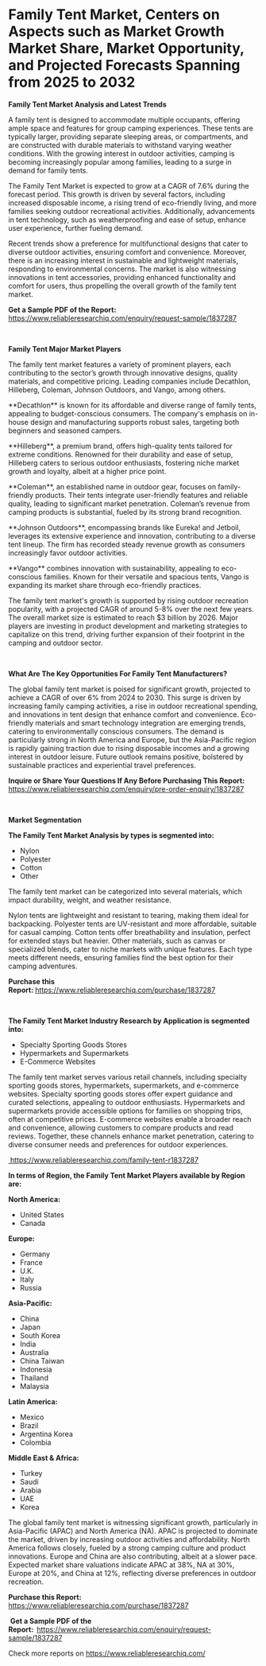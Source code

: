 <p><h1>Family Tent Market, Centers on Aspects such as Market Growth Market Share, Market Opportunity, and Projected Forecasts Spanning from 2025 to 2032</h1></p><p><strong>Family Tent Market Analysis and Latest Trends</strong></p>
<p><p>A family tent is designed to accommodate multiple occupants, offering ample space and features for group camping experiences. These tents are typically larger, providing separate sleeping areas, or compartments, and are constructed with durable materials to withstand varying weather conditions. With the growing interest in outdoor activities, camping is becoming increasingly popular among families, leading to a surge in demand for family tents.</p><p>The Family Tent Market is expected to grow at a CAGR of 7.6% during the forecast period. This growth is driven by several factors, including increased disposable income, a rising trend of eco-friendly living, and more families seeking outdoor recreational activities. Additionally, advancements in tent technology, such as weatherproofing and ease of setup, enhance user experience, further fueling demand. </p><p>Recent trends show a preference for multifunctional designs that cater to diverse outdoor activities, ensuring comfort and convenience. Moreover, there is an increasing interest in sustainable and lightweight materials, responding to environmental concerns. The market is also witnessing innovations in tent accessories, providing enhanced functionality and comfort for users, thus propelling the overall growth of the family tent market.</p></p>
<p><strong>Get a Sample PDF of the Report:&nbsp;</strong> <a href="https://www.reliableresearchiq.com/enquiry/request-sample/1837287?utm_campaign=2275&utm_medium=2&utm_source=Github&utm_content=ia&utm_term=08022025&utm_id=family-tent">https://www.reliableresearchiq.com/enquiry/request-sample/1837287</a></p>
<p>&nbsp;</p>
<p><strong>Family Tent Major Market Players</strong></p>
<p><p>The family tent market features a variety of prominent players, each contributing to the sector’s growth through innovative designs, quality materials, and competitive pricing. Leading companies include Decathlon, Hilleberg, Coleman, Johnson Outdoors, and Vango, among others. </p><p>**Decathlon** is known for its affordable and diverse range of family tents, appealing to budget-conscious consumers. The company's emphasis on in-house design and manufacturing supports robust sales, targeting both beginners and seasoned campers. </p><p>**Hilleberg**, a premium brand, offers high-quality tents tailored for extreme conditions. Renowned for their durability and ease of setup, Hilleberg caters to serious outdoor enthusiasts, fostering niche market growth and loyalty, albeit at a higher price point.</p><p>**Coleman**, an established name in outdoor gear, focuses on family-friendly products. Their tents integrate user-friendly features and reliable quality, leading to significant market penetration. Coleman’s revenue from camping products is substantial, fueled by its strong brand recognition.</p><p>**Johnson Outdoors**, encompassing brands like Eureka! and Jetboil, leverages its extensive experience and innovation, contributing to a diverse tent lineup. The firm has recorded steady revenue growth as consumers increasingly favor outdoor activities. </p><p>**Vango** combines innovation with sustainability, appealing to eco-conscious families. Known for their versatile and spacious tents, Vango is expanding its market share through eco-friendly practices.</p><p>The family tent market's growth is supported by rising outdoor recreation popularity, with a projected CAGR of around 5-8% over the next few years. The overall market size is estimated to reach $3 billion by 2026. Major players are investing in product development and marketing strategies to capitalize on this trend, driving further expansion of their footprint in the camping and outdoor sector.</p></p>
<p>&nbsp;</p>
<p><strong>What Are The Key Opportunities For Family Tent Manufacturers?</strong></p>
<p><p>The global family tent market is poised for significant growth, projected to achieve a CAGR of over 6% from 2024 to 2030. This surge is driven by increasing family camping activities, a rise in outdoor recreational spending, and innovations in tent design that enhance comfort and convenience. Eco-friendly materials and smart technology integration are emerging trends, catering to environmentally conscious consumers. The demand is particularly strong in North America and Europe, but the Asia-Pacific region is rapidly gaining traction due to rising disposable incomes and a growing interest in outdoor leisure. Future outlook remains positive, bolstered by sustainable practices and experiential travel preferences.</p></p>
<p><strong>Inquire or Share Your Questions If Any Before Purchasing This Report:</strong> <a href="https://www.reliableresearchiq.com/enquiry/pre-order-enquiry/1837287?utm_campaign=2275&utm_medium=2&utm_source=Github&utm_content=ia&utm_term=08022025&utm_id=family-tent">https://www.reliableresearchiq.com/enquiry/pre-order-enquiry/1837287</a></p>
<p>&nbsp;</p>
<p><strong>Market Segmentation</strong></p>
<p><strong>The Family Tent Market Analysis by types is segmented into:</strong></p>
<p><ul><li>Nylon</li><li>Polyester</li><li>Cotton</li><li>Other</li></ul></p>
<p><p>The family tent market can be categorized into several materials, which impact durability, weight, and weather resistance. </p><p>Nylon tents are lightweight and resistant to tearing, making them ideal for backpacking. Polyester tents are UV-resistant and more affordable, suitable for casual camping. Cotton tents offer breathability and insulation, perfect for extended stays but heavier. Other materials, such as canvas or specialized blends, cater to niche markets with unique features. Each type meets different needs, ensuring families find the best option for their camping adventures.</p></p>
<p><strong>Purchase this Report:&nbsp;</strong><a href="https://www.reliableresearchiq.com/purchase/1837287?utm_campaign=2275&utm_medium=2&utm_source=Github&utm_content=ia&utm_term=08022025&utm_id=family-tent">https://www.reliableresearchiq.com/purchase/1837287</a></p>
<p>&nbsp;</p>
<p><strong>The Family Tent Market Industry Research by Application is segmented into:</strong></p>
<p><ul><li>Specialty Sporting Goods Stores</li><li>Hypermarkets and Supermarkets</li><li>E-Commerce Websites</li></ul></p>
<p><p>The family tent market serves various retail channels, including specialty sporting goods stores, hypermarkets, supermarkets, and e-commerce websites. Specialty sporting goods stores offer expert guidance and curated selections, appealing to outdoor enthusiasts. Hypermarkets and supermarkets provide accessible options for families on shopping trips, often at competitive prices. E-commerce websites enable a broader reach and convenience, allowing customers to compare products and read reviews. Together, these channels enhance market penetration, catering to diverse consumer needs and preferences for outdoor experiences.</p></p>
<p><a href="https://www.reliableresearchiq.com/family-tent-r1837287?utm_campaign=2275&utm_medium=2&utm_source=Github&utm_content=ia&utm_term=08022025&utm_id=family-tent">&nbsp;https://www.reliableresearchiq.com/family-tent-r1837287</a></p>
<p><strong>In terms of Region, the Family Tent Market Players available by Region are:</strong></p>
<p>
    <p> <strong> North America: </strong>
        <ul>
            <li>United States</li>
            <li>Canada</li>
        </ul>
        </p> 
    <p> <strong> Europe: </strong>
        <ul>
            <li>Germany</li>
            <li>France</li>
            <li>U.K.</li>
            <li>Italy</li>
            <li>Russia</li>
        </ul>
        </p> 
    <p> <strong> Asia-Pacific: </strong>
        <ul>
            <li>China</li>
            <li>Japan</li>
            <li>South Korea</li>
            <li>India</li>
            <li>Australia</li>
            <li>China Taiwan</li>
            <li>Indonesia</li>
            <li>Thailand</li>
            <li>Malaysia</li>
        </ul>
        </p> 
    <p> <strong> Latin America: </strong>
        <ul>
            <li>Mexico</li>
            <li>Brazil</li>
            <li>Argentina Korea</li>
            <li>Colombia</li>
        </ul>
        </p> 
    <p> <strong> Middle East & Africa: </strong>
        <ul>
            <li>Turkey</li>
            <li>Saudi</li>
            <li>Arabia</li>
            <li>UAE</li>
            <li>Korea</li>
        </ul>
    </p>
    </p>
<p><p>The global family tent market is witnessing significant growth, particularly in Asia-Pacific (APAC) and North America (NA). APAC is projected to dominate the market, driven by increasing outdoor activities and affordability. North America follows closely, fueled by a strong camping culture and product innovations. Europe and China are also contributing, albeit at a slower pace. Expected market share valuations indicate APAC at 38%, NA at 30%, Europe at 20%, and China at 12%, reflecting diverse preferences in outdoor recreation.</p></p>
<p><strong>Purchase this Report: </strong><a href="https://www.reliableresearchiq.com/purchase/1837287?utm_campaign=2275&utm_medium=2&utm_source=Github&utm_content=ia&utm_term=08022025&utm_id=family-tent">https://www.reliableresearchiq.com/purchase/1837287</a></p>
<p>&nbsp;<strong>Get a Sample PDF of the Report:&nbsp;&nbsp;</strong><a href="https://www.reliableresearchiq.com/enquiry/request-sample/1837287?utm_campaign=2275&utm_medium=2&utm_source=Github&utm_content=ia&utm_term=08022025&utm_id=family-tent">https://www.reliableresearchiq.com/enquiry/request-sample/1837287</a></p>
<p><strong></strong></p>
<p>Check more reports on <a href="https://www.reliableresearchiq.com/?utm_campaign=2275&utm_medium=2&utm_source=Github&utm_content=ia&utm_term=08022025&utm_id=family-tent">https://www.reliableresearchiq.com/</a></p>